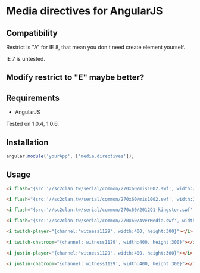 Media directives for AngularJS
=================

## Compatibility

Restrict is "A" for IE 8, that mean you don't need create element yourself.

IE 7 is untested.

## Modify restrict to "E" maybe better?

## Requirements

- AngularJS

Tested on 1.0.4, 1.0.6.

## Installation

```js
angular.module('yourApp', ['media.directives']);
```

## Usage

```html
<i flash="{src:'//sc2clan.tw/serial/common/270x60/mis1002.swf', width:270, height:60}"></i>
```
```html
<i flash="{src:'//sc2clan.tw/serial/common/270x60/mis1002.swf', width:270, height:60}"></i>
```
```html
<i flash="{src:'//sc2clan.tw/serial/common/270x60/2012Q1-kingston.swf', width:270, height:60}"></i>
```
```html
<i flash="{src:'//sc2clan.tw/serial/common/270x60/AVerMedia.swf', width:270, height:60}"></i>
```
```html
<i twitch-player="{channel:'witness1129', width:400, height:300}"></i>
```
```html
<i twitch-chatroom="{channel:'witness1129', width:400, height:300}"></i>
```
```html
<i justin-player="{channel:'witness1129', width:400, height:300}"></i>
```
```html
<i justin-chatroom="{channel:'witness1129', width:400, height:300}"></i>
```